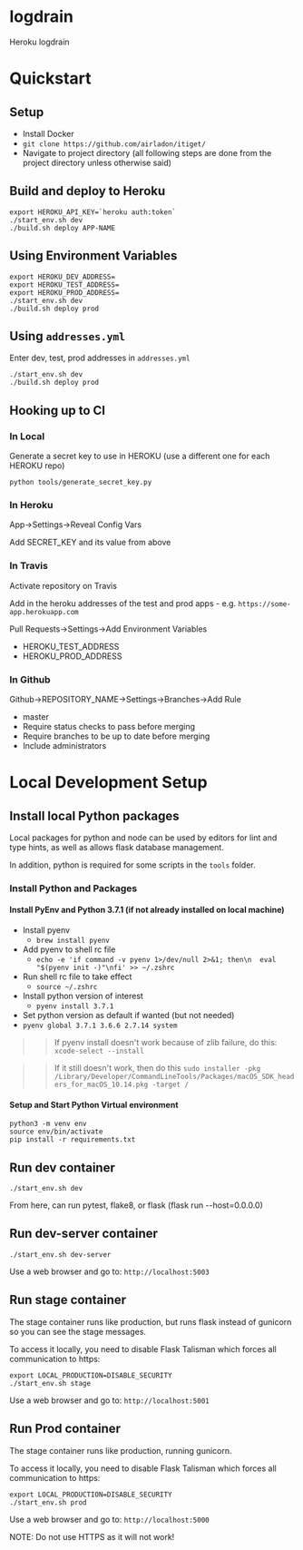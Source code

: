 # logdrain

Heroku logdrain

# Quickstart
## Setup
* Install Docker
* `git clone https://github.com/airladon/itiget/`
* Navigate to project directory (all following steps are done from the project directory unless otherwise said)

## Build and deploy to Heroku

```
export HEROKU_API_KEY=`heroku auth:token`
./start_env.sh dev
./build.sh deploy APP-NAME
```

## Using Environment Variables

```
export HEROKU_DEV_ADDRESS=
export HEROKU_TEST_ADDRESS=
export HEROKU_PROD_ADDRESS=
./start_env.sh dev
./build.sh deploy prod
```

## Using `addresses.yml`

Enter dev, test, prod addresses in `addresses.yml`
```
./start_env.sh dev
./build.sh deploy prod
```

## Hooking up to CI

### In Local
Generate a secret key to use in HEROKU (use a different one for each HEROKU repo)
```
python tools/generate_secret_key.py
```

### In Heroku

App->Settings->Reveal Config Vars

Add SECRET_KEY and its value from above

### In Travis
Activate repository on Travis

Add in the heroku addresses of the test and prod apps - e.g. `https://some-app.herokuapp.com`

Pull Requests->Settings->Add Environment Variables
  
  * HEROKU_TEST_ADDRESS
  * HEROKU_PROD_ADDRESS

### In Github
Github->REPOSITORY_NAME->Settings->Branches->Add Rule

* master
* Require status checks to pass before merging
* Require branches to be up to date before merging
* Include administrators



# Local Development Setup

## Install local Python packages
Local packages for python and node can be used by editors for lint and type hints, as well as allows flask database management.

In addition, python is required for some scripts in the `tools` folder.

### Install Python and Packages
#### Install PyEnv and Python 3.7.1 (if not already installed on local machine)
* Install pyenv
  * `brew install pyenv`
* Add pyenv to shell rc file
  * `echo -e 'if command -v pyenv 1>/dev/null 2>&1; then\n  eval "$(pyenv init -)"\nfi' >> ~/.zshrc`
* Run shell rc file to take effect
  * `source ~/.zshrc`
* Install python version of interest
  * `pyenv install 3.7.1`
* Set python version as default if wanted (but not needed)
* `pyenv global 3.7.1 3.6.6 2.7.14 system`

>> If pyenv install doesn't work because of zlib failure, do this:
`xcode-select --install`

>> If it still doesn't work, then do this
`sudo installer -pkg /Library/Developer/CommandLineTools/Packages/macOS_SDK_headers_for_macOS_10.14.pkg -target /`

#### Setup and Start Python Virtual environment
```
python3 -m venv env
source env/bin/activate
pip install -r requirements.txt
```

## Run dev container
```
./start_env.sh dev
```
From here, can run pytest, flake8, or flask (flask run --host=0.0.0.0)


## Run dev-server container
```
./start_env.sh dev-server
```

Use a web browser and go to: `http://localhost:5003`


## Run stage container

The stage container runs like production, but runs flask instead of gunicorn so you can see the stage messages.

To access it locally, you need to disable Flask Talisman which forces all communication to https:
```
export LOCAL_PRODUCTION=DISABLE_SECURITY
./start_env.sh stage
```

Use a web browser and go to: `http://localhost:5001`


## Run Prod container

The stage container runs like production, running gunicorn.

To access it locally, you need to disable Flask Talisman which forces all communication to https:
```
export LOCAL_PRODUCTION=DISABLE_SECURITY
./start_env.sh prod
```

Use a web browser and go to: `http://localhost:5000`

NOTE: Do not use HTTPS as it will not work!


